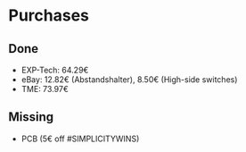 # Purchases

## Done
- EXP-Tech: 64.29€
- eBay: 12.82€ (Abstandshalter), 8.50€ (High-side switches)
- TME: 73.97€

## Missing
- PCB (5€ off #SIMPLICITYWINS)

